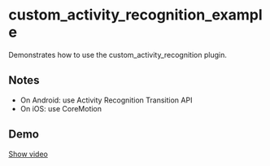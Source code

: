# custom_activity_recognition_example

Demonstrates how to use the custom_activity_recognition plugin.

## Notes

* On Android: use Activity Recognition Transition API
* On iOS: use CoreMotion

## Demo

[Show video](https://youtube.com/shorts/ue3rZyVhpw0)